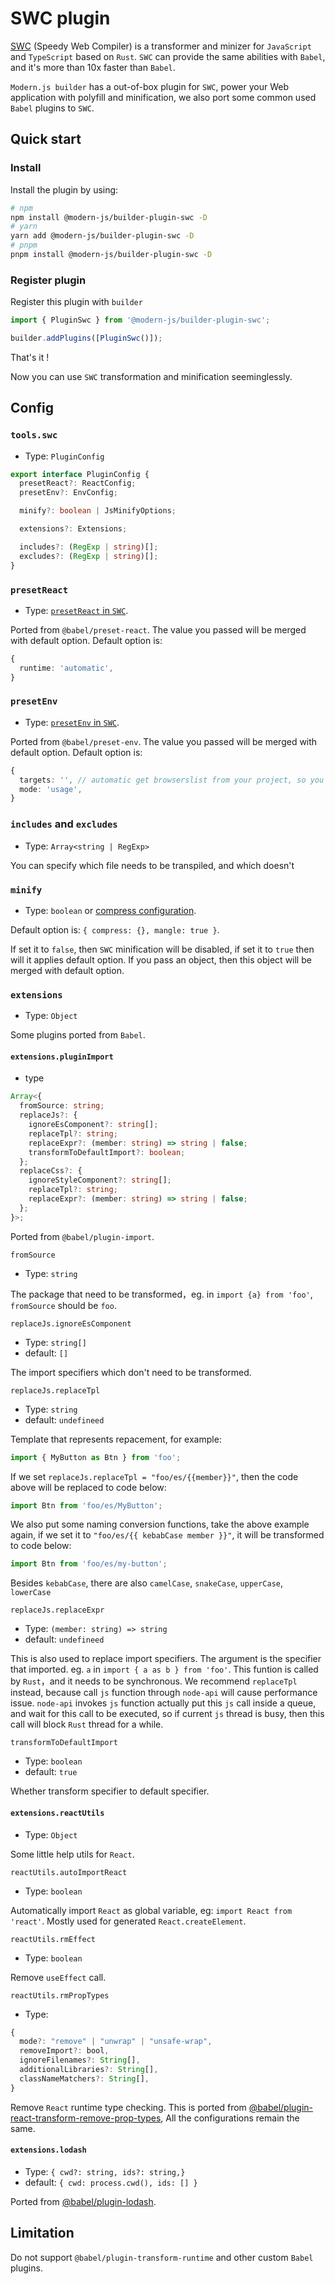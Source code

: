 # SWC plugin

[SWC](https://SWC.rs/) (Speedy Web Compiler) is a transformer and minizer for `JavaScript` and `TypeScript` based on `Rust`. `SWC` can provide the same abilities with `Babel`, and it's more than 10x faster than `Babel`.

`Modern.js builder` has a out-of-box plugin for `SWC`, power your Web application with polyfill and minification, we also port some common used `Babel` plugins to `SWC`.

## Quick start

### Install

Install the plugin by using:

```bash
# npm
npm install @modern-js/builder-plugin-swc -D
# yarn
yarn add @modern-js/builder-plugin-swc -D
# pnpm
pnpm install @modern-js/builder-plugin-swc -D
```

### Register plugin

Register this plugin with `builder`

```js
import { PluginSwc } from '@modern-js/builder-plugin-swc';

builder.addPlugins([PluginSwc()]);
```

That's it !

Now you can use `SWC` transformation and minification seeminglessly.

## Config

### `tools.swc`

- Type: `PluginConfig`

```typescript
export interface PluginConfig {
  presetReact?: ReactConfig;
  presetEnv?: EnvConfig;

  minify?: boolean | JsMinifyOptions;

  extensions?: Extensions;

  includes?: (RegExp | string)[];
  excludes?: (RegExp | string)[];
}
```

### `presetReact`

- Type: [`presetReact` in `SWC`](https://swc.rs/docs/configuration/compilation#jsctransformreact).

Ported from `@babel/preset-react`. The value you passed will be merged with default option.
Default option is:

```typescript
{
  runtime: 'automatic',
}
```

### `presetEnv`

- Type: [`presetEnv` in `SWC`](https://swc.rs/docs/configuration/supported-browsers#options).

Ported from `@babel/preset-env`. The value you passed will be merged with default option.
Default option is:

```typescript
{
  targets: '', // automatic get browserslist from your project, so you don't have to set this field
  mode: 'usage',
}
```

### `includes` and `excludes`

- Type: `Array<string | RegExp>`

You can specify which file needs to be transpiled, and which doesn't

### `minify`

- Type: `boolean` or [compress configuration](https://terser.org/docs/api-reference.html#compress-options).

Default option is: `{ compress: {}, mangle: true }`.

If set it to `false`, then `SWC` minification will be disabled, if set it to `true` then will it applies default option. If you pass an object, then this object will be merged with default option.

### `extensions`

- Type: `Object`

Some plugins ported from `Babel`.

#### `extensions.pluginImport`

- type

```typescript
Array<{
  fromSource: string;
  replaceJs?: {
    ignoreEsComponent?: string[];
    replaceTpl?: string;
    replaceExpr?: (member: string) => string | false;
    transformToDefaultImport?: boolean;
  };
  replaceCss?: {
    ignoreStyleComponent?: string[];
    replaceTpl?: string;
    replaceExpr?: (member: string) => string | false;
  };
}>;
```

Ported from `@babel/plugin-import`.

`fromSource`

- Type: `string`

The package that need to be transformed，eg. in `import {a} from 'foo'`, `fromSource` should be `foo`.

`replaceJs.ignoreEsComponent`

- Type: `string[]`
- default: `[]`

The import specifiers which don't need to be transformed.

`replaceJs.replaceTpl`

- Type: `string`
- default: `undefineed`

Template that represents repacement, for example:

```javascript
import { MyButton as Btn } from 'foo';
```

If we set `replaceJs.replaceTpl = "foo/es/{{member}}"`, then the code above will be replaced to code below:

```javascript
import Btn from 'foo/es/MyButton';
```

We also put some naming conversion functions, take the above example again, if we set it to `"foo/es/{{ kebabCase member }}"`, it will be transformed to code below:

```javascript
import Btn from 'foo/es/my-button';
```

Besides `kebabCase`, there are also `camelCase`, `snakeCase`, `upperCase`, `lowerCase`

`replaceJs.replaceExpr`

- Type: `(member: string) => string`
- default: `undefineed`

This is also used to replace import specifiers. The argument is the specifier that imported. eg. `a` in `import { a as b } from 'foo'`.
This funtion is called by `Rust`，and it needs to be synchronous.
We recommend `replaceTpl` instead, because call `js` function through `node-api` will cause performance issue. `node-api` invokes `js` function actually put this `js` call inside a queue, and wait for this call to be executed, so if current `js` thread is busy, then this call will block `Rust` thread for a while.

`transformToDefaultImport`

- Type: `boolean`
- default: `true`

Whether transform specifier to default specifier.

#### `extensions.reactUtils`

- Type: `Object`

Some little help utils for `React`.

`reactUtils.autoImportReact`

- Type: `boolean`

Automatically import `React` as global variable, eg: `import React from 'react'`.
Mostly used for generated `React.createElement`.

`reactUtils.rmEffect`

- Type: `boolean`

Remove `useEffect` call.

`reactUtils.rmPropTypes`

- Type:

```typescript
{
  mode?: "remove" | "unwrap" | "unsafe-wrap",
  removeImport?: bool,
  ignoreFilenames?: String[],
  additionalLibraries?: String[],
  classNameMatchers?: String[],
}
```

Remove `React` runtime type checking. This is ported from [@babel/plugin-react-transform-remove-prop-types](https://github.com/oliviertassinari/babel-plugin-transform-react-remove-prop-types), All the configurations remain the same.

#### `extensions.lodash`

- Type: `{ cwd?: string, ids?: string,}`
- default: `{ cwd: process.cwd(), ids: [] }`

Ported from [@babel/plugin-lodash](https://github.com/lodash/babel-plugin-lodash).

## Limitation

Do not support `@babel/plugin-transform-runtime` and other custom `Babel` plugins.
